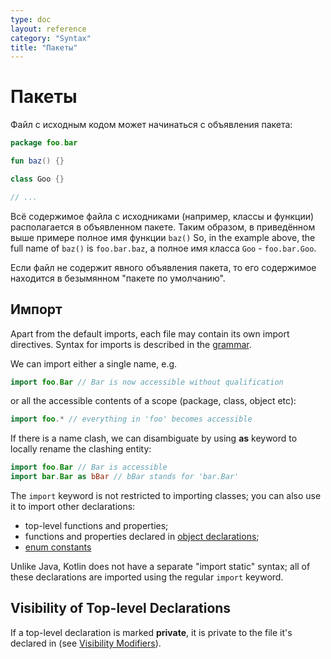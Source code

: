 ```yaml
---
type: doc
layout: reference
category: "Syntax"
title: "Пакеты"
---
```


# Пакеты

Файл с исходным кодом может начинаться с объявления пакета:

``` kotlin
package foo.bar

fun baz() {}

class Goo {}

// ...
```

Всё содержимое файла с исходниками (например, классы и функции) располагается в объявленном пакете.
Таким образом, в приведённом выше примере полное имя функции `baz()` 
So, in the example above, the full name of `baz()` is `foo.bar.baz`, а полное имя класса `Goo` - `foo.bar.Goo`. 
 
Если файл не содержит явного объявления пакета, то его содержимое находится в безымянном "пакете по умолчанию".

## Импорт

Apart from the default imports, each file may contain its own import directives.
Syntax for imports is described in the [grammar](https://kotlinlang.org/docs/reference/grammar.html#imports).

We can import either a single name, e.g.

``` kotlin
import foo.Bar // Bar is now accessible without qualification
```

or all the accessible contents of a scope (package, class, object etc):

``` kotlin
import foo.* // everything in 'foo' becomes accessible
```

If there is a name clash, we can disambiguate by using **as**<!--keyword--> keyword to locally rename the clashing entity:

``` kotlin
import foo.Bar // Bar is accessible
import bar.Bar as bBar // bBar stands for 'bar.Bar'
```

The `import` keyword is not restricted to importing classes; you can also use it to import other declarations:

  * top-level functions and properties;
  * functions and properties declared in [object declarations](object-declarations.html#object-declarations);
  * [enum constants](enum-classes.html)

Unlike Java, Kotlin does not have a separate "import static" syntax; all of these declarations are imported using the regular `import` keyword.

## Visibility of Top-level Declarations

If a top-level declaration is marked **private**<!--keyword-->, it is private to the file it's declared in (see [Visibility Modifiers](visibility-modifiers.html)).
